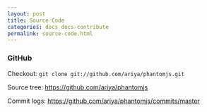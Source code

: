```yaml
---
layout: post
title: Source Code
categories: docs docs-contribute
permalink: source-code.html
---
```


### GitHub

Checkout: `git clone git://github.com/ariya/phantomjs.git`

Source tree: https://github.com/ariya/phantomjs

Commit logs: https://github.com/ariya/phantomjs/commits/master
